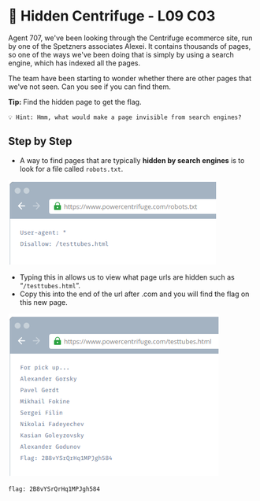 # 🧪 Hidden Centrifuge - L09 C03

Agent 707, we've been looking through the Centrifuge ecommerce site, run by one of the Spetzners associates Alexei. It contains thousands of pages, so one of the ways we've been doing that is simply by using a search engine, which has indexed all the pages.

The team have been starting to wonder whether there are other pages that we've not seen. Can you see if you can find them.

**Tip:** Find the hidden page to get the flag.

```
💡 Hint: Hmm, what would make a page invisible from search engines?
```

## Step by Step

- A way to find pages that are typically **hidden by search engines** is to look for a file called `robots.txt`.

![robots.txt](/assets/hiddencentrifuge1.png)

- Typing this in allows us to view what page urls are hidden such as “`/testtubes.html`”.
- Copy this into the end of the url after .com and you will find the flag on this new page.

![testtubes.html](/assets/hiddencentrifuge2.png)

`flag: 2B8vYSrQrHq1MPJgh584`
